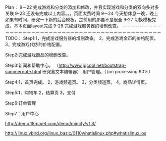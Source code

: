Plan：
9－22  完成游戏和分类的添加和修改，并且实现游戏和分类的双向多对多关联
9-23 还没有完成以上内容。。。页面太费时间
9－24 今天想休息一晚，晚上如果有时间，研究一下新的后台模板，之前用的那套不是很全
9-27 切换模板完成，基本页面layout完成
9-28 完成游戏服务器的增删改查。
－－－－－－－－－－－－－－－－－－－－－－－－－－－－－－－－－－－－－－－－－－－－－
TODO：
Step1:1，完成游戏服务器的增删改查。
      2，完成游戏金币的价格配置。
      3，完成游戏代练的价格配置。

Step2:完成游戏商品的增删改查。

Step3:新闻和帮助中心。 （http://www.jqcool.net/bootstrap-summernote.html 研究富文本编辑器）
      用户管理。（（on processing 90%）

Step4:1，首页完成。
      2，游戏频道页。
      3，分类频道页。
      4，商品详情页。
      
Step5:1，购物车
      2，结算页
      3，支付
      
Step6:订单管理

Step7：用户中心   

http://demo.18maret.com/demo/mimity/v1.3/

http://linux.vbird.org/linux_basic/0110whatislinux.php#whatislinux_os



